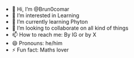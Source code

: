 - 👋 Hi, I’m @Brun0comar
- 👀 I’m interested in Learning
- 🌱 I’m currently learning Phyton
- 💞️ I’m looking to collaborate on all kind of things
- 📫 How to reach me: By IG or by X
- 😄 Pronouns: he/him
- ⚡ Fun fact: Maths lover

<!---
Brun0comar/Brun0comar is a ✨ special ✨ repository because its `README.md` (this file) appears on your GitHub profile.
You can click the Preview link to take a look at your changes.
--->
